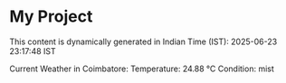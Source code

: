 # My Project

This content is dynamically generated in Indian Time (IST): 2025-06-23 23:17:48 IST


Current Weather in Coimbatore:
Temperature: 24.88 °C
Condition: mist
